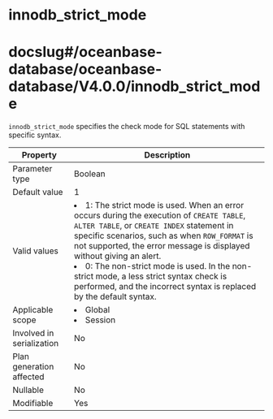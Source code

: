 innodb_strict_mode
=======================================
# docslug#/oceanbase-database/oceanbase-database/V4.0.0/innodb_strict_mode
`innodb_strict_mode` specifies the check mode for SQL statements with specific syntax.


| Property | Description |
|----------|--------------------------------------------------------------------------------------------------------------------------------------------------------------------------------------------------------------------------------------------------|
| Parameter type | Boolean |
| Default value | 1 |
| Valid values | <li> 1: The strict mode is used. When an error occurs during the execution of `CREATE TABLE`, `ALTER TABLE`, or `CREATE INDEX` statement in specific scenarios, such as when `ROW_FORMAT` is not supported, the error message is displayed without giving an alert.    <li> 0: The non-strict mode is used. In the non-strict mode, a less strict syntax check is performed, and the incorrect syntax is replaced by the default syntax.  |
| Applicable scope | <li> Global   <li> Session |
| Involved in serialization | No |
| Plan generation affected | No |
| Nullable | No |
| Modifiable | Yes |


